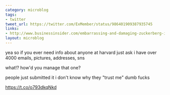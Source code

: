 ```yaml
---
category: microblog
tags:
- twitter
tweet_url: https://twitter.com/ExMember/status/986401909387935745
links:
- http://www.businessinsider.com/embarrassing-and-damaging-zuckerberg-ims-confirmed-by-zuckerberg-the-new-yorker-2010-9
layout: microblog
---
```

yea so if you ever need info about anyone at harvard
just ask
i have over 4000 emails, pictures, addresses, sns

what!? how'd you manage that one?

people just submitted it
i don't know why
they "trust me"
dumb fucks

https://t.co/o793dkqNkd
